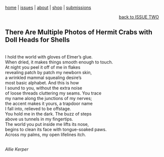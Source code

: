 [home](index.md) | [issues](issues.md) | [about](about.md) | [shop](shop.md)  |  [submissions](submit.md)

<div align="right">
  <a href="issuetwo.md">back to ISSUE TWO</a>
</div>


## There Are Multiple Photos of Hermit Crabs with Doll Heads for Shells
<br>
I hold the world with gloves of Elmer’s glue. <br>
When dried, it makes things smooth enough to touch. <br>
At night you peel it off of me in flakes <br>
revealing patch by patch my newborn skin, <br>
a wrinkled mammal squealing desire’s <br>
most basic alphabet. And this is how <br>
I sound to you, without the extra noise <br>
of loose threads cluttering my seams. You trace <br>
my name along the junctions of my nerves; <br>
the accent makes it yours, a trapdoor name <br>
I fall into, relieved to be offstage. <br>
You hold me in the dark. The buzz of steps <br>
above us tunnels in my fingertips. <br>
The world you put inside me lifts its nose, <br>
begins to clean its face with tongue-soaked paws. <br>
Across my palms, my open lifelines itch. <br>
<br>

*Allie Kerper*
